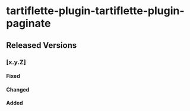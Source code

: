 # tartiflette-plugin-tartiflette-plugin-paginate

## Released Versions

### [x.y.Z]

#### Fixed

#### Changed

#### Added